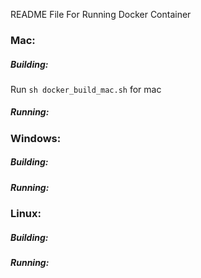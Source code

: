 README File For Running Docker Container

### Mac:
##### Building: 
Run ```sh docker_build_mac.sh``` for mac
##### Running:

### Windows:
##### Building:
##### Running:

### Linux:
##### Building:
##### Running:
